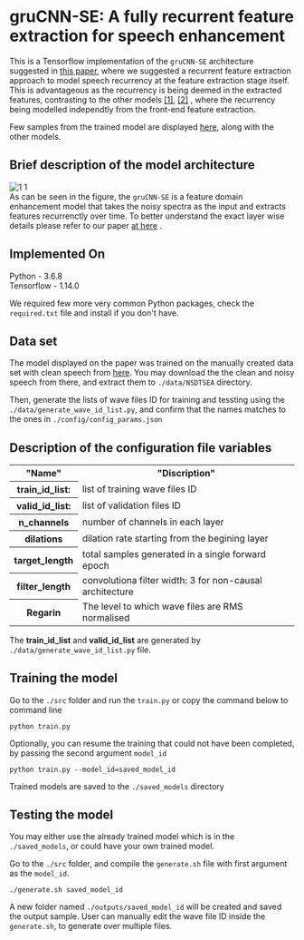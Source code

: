 # gruCNN-SE: A fully recurrent feature extraction for speech enhancement
This is a Tensorflow implementation of the ```gruCNN-SE``` architecture suggested in <a href="https://arxiv.org/submit/3217566/view"> this paper</a>, where we suggested a recurrent feature extraction approach to model speech recurrency at the feature extraction stage itself. 
This is advantageous as the recurrency is being deemed in the extracted features, contrasting to the other models  <a href="https://www.microsoft.com/en-us/research/uploads/prod/2018/02/ZhaoZararTashevLee_ICASSP_2018.pdf">[1]</a>, <a href="https://web.cse.ohio-state.edu/~wang.77/papers/Tan-Wang1.interspeech18.pdf">[2]</a> , where the recurrency being modelled independtly from the front-end feature extraction.

Few samples from the trained model are displayed <a href="https://www.csd.uoc.gr/~shifaspv/IEEE_Letter-demo">here</a>, along with the other models.

## Brief description of the model architecture
![1 1](https://user-images.githubusercontent.com/33422097/84161101-9708fc00-aa77-11ea-9b55-573f05b6bd81.jpg)
<br>
As can be seen in the figure, the ```gruCNN-SE``` is a feature domain enhancement model that takes the noisy spectra as the input and extracts features recurrenctly over time. To better understand the exact layer wise details please refer to our paper <a href="https://arxiv.org/submit/3217566/view">at here</a> .

## Implemented On
Python - 3.6.8 <br>
Tensorflow - 1.14.0 <br>

We required few more very common Python packages, check the ```required.txt``` file and install if you don't have.
## Data set
The model displayed on the paper was trained on the manually created data set with clean speech from <a href="https://datashare.is.ed.ac.uk/handle/10283/1942">here</a>. You may download the the clean and noisy speech from there, and extract them to ```./data/NSDTSEA``` directory. 

Then, generate the lists of wave files ID for training and tessting using the ```./data/generate_wave_id_list.py```, and confirm that the names matches to the ones in ```./config/config_params.json```

## Description of the configuration file variables
<table>
  <tr>
    <th>"Name"</th>
    <th>"Discription"</th>
  </tr>
  
  <tr>
    <th>train_id_list:</th>
      <td>list of training wave files ID</td>
  </tr>
    <tr>
    <th>valid_id_list:</th>
      <td>list of validation files ID</td>
  </tr>
  <tr>
    <th>n_channels</th>
    <td>number of channels in each layer</td>
  </tr>
<tr>
    <th>dilations</th>
    <td>dilation rate starting from the begining layer</td>
  </tr>
  <tr>
    <th>target_length</th>
      <td> total samples generated in a single forward epoch</td>
  </tr>
    <tr>
    <th>filter_length</th>
    <td>convolutiona filter width: 3 for non-causal architecture </td>
  </tr>
  <tr>
    <th>Regarin</th>
      <td>The level to which wave files are RMS normalised </td>
  </tr>
</table>

The **train_id_list** and **valid_id_list** are generated by ```./data/generate_wave_id_list.py``` file.
## Training the model

Go to the ```./src``` folder and run the ```train.py``` or copy the command below to command line 

```
python train.py
```

Optionally, you can resume the training that could not have been completed, by passing the second argument ```model_id```

```
python train.py --model_id=saved_model_id
```

Trained models are saved to the ```./saved_models``` directory

## Testing the model

You may either use the already trained model which is in the ```./saved_models```, or could have your own trained model.

Go to the ```./src``` folder, and compile the ```generate.sh``` file with first argument as the ```model_id```. 

```
./generate.sh saved_model_id
```

A new folder named ```./outputs/saved_model_id``` will be created and saved the output sample.
User can manually edit the wave file ID inside the ```generate.sh```, to generate over multiple files.


